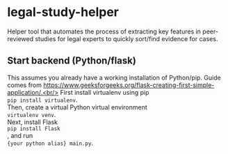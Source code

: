 # legal-study-helper
Helper tool that automates the process of extracting key features in peer-reviewed studies for legal experts to quickly sort/find evidence for cases.

## Start backend (Python/flask)
This assumes you already have a working installation of Python/pip. Guide comes from https://www.geeksforgeeks.org/flask-creating-first-simple-application/.<br/> First install virtualenv using pip <br/>```pip install virtualenv```.<br/> Then, create a virtual Python virtual environment <br/>```virtualenv venv```.<br/> Next, install Flask <br/>```pip install Flask```<br/>, and run <br/>```{your python alias} main.py```.
